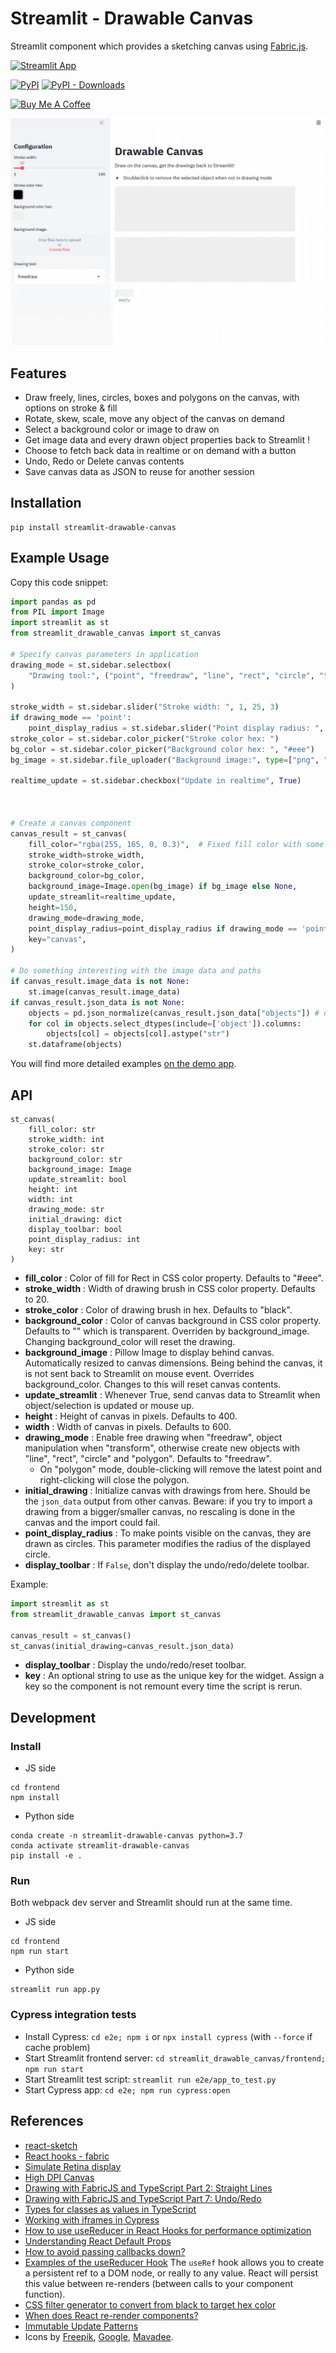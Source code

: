 # Streamlit - Drawable Canvas

Streamlit component which provides a sketching canvas using [Fabric.js](http://fabricjs.com/).

[![Streamlit App](https://static.streamlit.io/badges/streamlit_badge_black_white.svg)](https://share.streamlit.io/andfanilo/streamlit-drawable-canvas-demo/master/app.py)

[![PyPI](https://img.shields.io/pypi/v/streamlit-drawable-canvas)](https://pypi.org/project/streamlit-drawable-canvas/)
[![PyPI - Downloads](https://img.shields.io/pypi/dm/streamlit-drawable-canvas)](https://pypi.org/project/streamlit-drawable-canvas/)

<a href="https://www.buymeacoffee.com/andfanilo" target="_blank"><img src="https://cdn.buymeacoffee.com/buttons/v2/default-yellow.png" alt="Buy Me A Coffee" height="50" width="180"></a>

![](./img/demo.gif)

## Features

- Draw freely, lines, circles, boxes and polygons on the canvas, with options on stroke & fill
- Rotate, skew, scale, move any object of the canvas on demand
- Select a background color or image to draw on
- Get image data and every drawn object properties back to Streamlit !
- Choose to fetch back data in realtime or on demand with a button
- Undo, Redo or Delete canvas contents
- Save canvas data as JSON to reuse for another session

## Installation

```shell script
pip install streamlit-drawable-canvas
```

## Example Usage

Copy this code snippet:

```python
import pandas as pd
from PIL import Image
import streamlit as st
from streamlit_drawable_canvas import st_canvas

# Specify canvas parameters in application
drawing_mode = st.sidebar.selectbox(
    "Drawing tool:", ("point", "freedraw", "line", "rect", "circle", "transform")
)

stroke_width = st.sidebar.slider("Stroke width: ", 1, 25, 3)
if drawing_mode == 'point':
    point_display_radius = st.sidebar.slider("Point display radius: ", 1, 25, 3)
stroke_color = st.sidebar.color_picker("Stroke color hex: ")
bg_color = st.sidebar.color_picker("Background color hex: ", "#eee")
bg_image = st.sidebar.file_uploader("Background image:", type=["png", "jpg"])

realtime_update = st.sidebar.checkbox("Update in realtime", True)

    

# Create a canvas component
canvas_result = st_canvas(
    fill_color="rgba(255, 165, 0, 0.3)",  # Fixed fill color with some opacity
    stroke_width=stroke_width,
    stroke_color=stroke_color,
    background_color=bg_color,
    background_image=Image.open(bg_image) if bg_image else None,
    update_streamlit=realtime_update,
    height=150,
    drawing_mode=drawing_mode,
    point_display_radius=point_display_radius if drawing_mode == 'point' else 0,
    key="canvas",
)

# Do something interesting with the image data and paths
if canvas_result.image_data is not None:
    st.image(canvas_result.image_data)
if canvas_result.json_data is not None:
    objects = pd.json_normalize(canvas_result.json_data["objects"]) # need to convert obj to str because PyArrow
    for col in objects.select_dtypes(include=['object']).columns:
        objects[col] = objects[col].astype("str")
    st.dataframe(objects)
```

You will find more detailed examples [on the demo app](https://github.com/andfanilo/streamlit-drawable-canvas-demo/).

## API

```
st_canvas(
    fill_color: str
    stroke_width: int
    stroke_color: str
    background_color: str
    background_image: Image
    update_streamlit: bool
    height: int
    width: int
    drawing_mode: str
    initial_drawing: dict
    display_toolbar: bool
    point_display_radius: int
    key: str
)
```

- **fill_color** : Color of fill for Rect in CSS color property. Defaults to "#eee".
- **stroke_width** : Width of drawing brush in CSS color property. Defaults to 20.
- **stroke_color** : Color of drawing brush in hex. Defaults to "black".
- **background_color** : Color of canvas background in CSS color property. Defaults to "" which is transparent. Overriden by background_image. Changing background_color will reset the drawing.
- **background_image** : Pillow Image to display behind canvas. Automatically resized to canvas dimensions. Being behind the canvas, it is not sent back to Streamlit on mouse event. Overrides background_color. Changes to this will reset canvas contents.
- **update_streamlit** : Whenever True, send canvas data to Streamlit when object/selection is updated or mouse up.
- **height** : Height of canvas in pixels. Defaults to 400.
- **width** : Width of canvas in pixels. Defaults to 600.
- **drawing_mode** : Enable free drawing when "freedraw", object manipulation when "transform", otherwise create new objects with "line", "rect", "circle" and "polygon". Defaults to "freedraw".
  - On "polygon" mode, double-clicking will remove the latest point and right-clicking will close the polygon.
- **initial_drawing** : Initialize canvas with drawings from here. Should be the `json_data` output from other canvas. Beware: if you try to import a drawing from a bigger/smaller canvas, no rescaling is done in the canvas and the import could fail.
- **point_display_radius** : To make points visible on the canvas, they are drawn as circles. This parameter modifies the radius of the displayed circle.
- **display_toolbar** : If `False`, don't display the undo/redo/delete toolbar.

Example:

```python
import streamlit as st
from streamlit_drawable_canvas import st_canvas

canvas_result = st_canvas()
st_canvas(initial_drawing=canvas_result.json_data)
```

- **display_toolbar** : Display the undo/redo/reset toolbar.
- **key** : An optional string to use as the unique key for the widget. Assign a key so the component is not remount every time the script is rerun.

## Development

### Install

- JS side

```shell script
cd frontend
npm install
```

- Python side

```shell script
conda create -n streamlit-drawable-canvas python=3.7
conda activate streamlit-drawable-canvas
pip install -e .
```

### Run

Both webpack dev server and Streamlit should run at the same time.

- JS side

```shell script
cd frontend
npm run start
```

- Python side

```shell script
streamlit run app.py
```

### Cypress integration tests

- Install Cypress: `cd e2e; npm i` or `npx install cypress` (with `--force` if cache problem)
- Start Streamlit frontend server: `cd streamlit_drawable_canvas/frontend; npm run start`
- Start Streamlit test script: `streamlit run e2e/app_to_test.py`
- Start Cypress app: `cd e2e; npm run cypress:open`

## References

- [react-sketch](https://github.com/tbolis/react-sketch)
- [React hooks - fabric](https://github.com/fabricjs/fabric.js/issues/5951#issuecomment-563427231)
- [Simulate Retina display](https://stackoverflow.com/questions/12243549/how-to-test-a-webpage-meant-for-retina-display)
- [High DPI Canvas](https://www.html5rocks.com/en/tutorials/canvas/hidpi/)
- [Drawing with FabricJS and TypeScript Part 2: Straight Lines](https://exceptionnotfound.net/drawing-with-fabricjs-and-typescript-part-2-straight-lines/)
- [Drawing with FabricJS and TypeScript Part 7: Undo/Redo](https://exceptionnotfound.net/drawing-with-fabricjs-and-typescript-part-7-undo-redo/)
- [Types for classes as values in TypeScript](https://2ality.com/2020/04/classes-as-values-typescript.html)
- [Working with iframes in Cypress](https://www.cypress.io/blog/2020/02/12/working-with-iframes-in-cypress/)
- [How to use useReducer in React Hooks for performance optimization](https://medium.com/crowdbotics/how-to-use-usereducer-in-react-hooks-for-performance-optimization-ecafca9e7bf5)
- [Understanding React Default Props](https://blog.bitsrc.io/understanding-react-default-props-5c50401ed37d)
- [How to avoid passing callbacks down?](https://reactjs.org/docs/hooks-faq.html#how-to-avoid-passing-callbacks-down)
- [Examples of the useReducer Hook](https://daveceddia.com/usereducer-hook-examples/) The `useRef` hook allows you to create a persistent ref to a DOM node, or really to any value. React will persist this value between re-renders (between calls to your component function).
- [CSS filter generator to convert from black to target hex color](https://codepen.io/sosuke/pen/Pjoqqp)
- [When does React re-render components?](https://felixgerschau.com/react-rerender-components/#when-does-react-re-render)
- [Immutable Update Patterns](https://redux.js.org/recipes/structuring-reducers/immutable-update-patterns)
- Icons by [Freepik](https://www.flaticon.com/authors/freepik), [Google](https://www.flaticon.com/authors/google), [Mavadee](https://www.flaticon.com/authors/mavadee).
